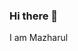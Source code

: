 ### Hi there 👋

I am Mazharul 

<!--
**csemazharul/csemazharul** is a ✨ _special_ ✨ repository because its `README.md` (this file) appears on your GitHub profile.

Here are some ideas to get you started:

- 🔭 I’m currently working on PHP,REACT
- 🌱 I’m currently learning PHP Unit testing
- 👯 I’m looking to collaborate on YOTUBE
- 🤔 I’m looking for help with ...
- 💬 Ask me about PHP,LARAVEL
- 📫 How to reach me csemazharulislam@gmail.com
- 😄 Pronouns: ...
- ⚡ Fun fact: ...
-->
